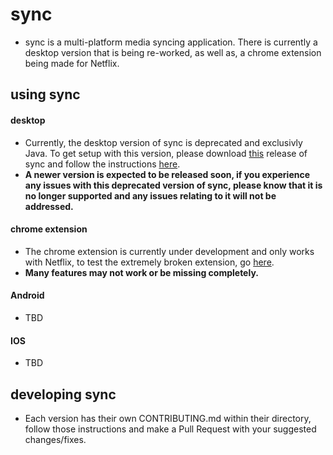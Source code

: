 # sync
* sync is a multi-platform media syncing application. There is currently a desktop version that is being re-worked, as well as, a chrome extension being made for Netflix.


## using sync
#### desktop
* Currently, the desktop version of sync is deprecated and exclusivly Java. To get setup with this version, please download [this](https://github.com/ajchili/sync/releases/tag/2.0.0B) release of sync and follow the instructions [here](https://github.com/ajchili/sync/blob/master/java%20deprecated/README.md). 
* **A newer version is expected to be released soon, if you experience any issues with this deprecated version of sync, please know that it is no longer supported and any issues relating to it will not be addressed.**

#### chrome extension
* The chrome extension is currently under development and only works with Netflix, to test the extremely broken extension, go [here](https://chrome.google.com/webstore/detail/aoifmjackfcjdbnkpgjcljiedejlnimj/).
* **Many features may not work or be missing completely.**


#### Android
* TBD

#### IOS
* TBD

## developing sync
* Each version has their own CONTRIBUTING.md within their directory, follow those instructions and make a Pull Request with your suggested changes/fixes.

